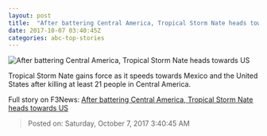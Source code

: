 ```yaml
---
layout: post
title:  "After battering Central America, Tropical Storm Nate heads towards US"
date: 2017-10-07 03:40:45Z
categories: abc-top-stories
---
```


![After battering Central America, Tropical Storm Nate heads towards US](http://www.abc.net.au/news/image/9026538-1x1-700x700.jpg)

Tropical Storm Nate gains force as it speeds towards Mexico and the United States after killing at least 21 people in Central America.


Full story on F3News: [After battering Central America, Tropical Storm Nate heads towards US](http://www.f3nws.com/n/DJVDd)

> Posted on: Saturday, October 7, 2017 3:40:45 AM
